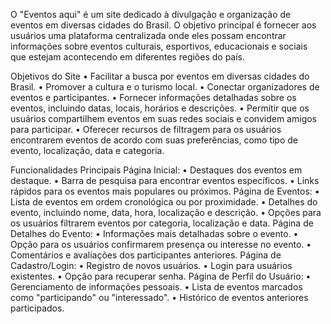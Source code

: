 O "Eventos aqui" é um site dedicado à divulgação e organização de eventos em diversas
cidades do Brasil. O objetivo principal é fornecer aos usuários uma plataforma
centralizada onde eles possam encontrar informações sobre eventos culturais,
esportivos, educacionais e sociais que estejam acontecendo em diferentes regiões do
país.

Objetivos do Site
• Facilitar a busca por eventos em diversas cidades do Brasil.
• Promover a cultura e o turismo local.
• Conectar organizadores de eventos e participantes.
• Fornecer informações detalhadas sobre os eventos, incluindo datas, locais,
horários e descrições.
• Permitir que os usuários compartilhem eventos em suas redes sociais e
convidem amigos para participar.
• Oferecer recursos de filtragem para os usuários encontrarem eventos de acordo
com suas preferências, como tipo de evento, localização, data e categoria.

Funcionalidades Principais
Página Inicial:
• Destaques dos eventos em destaque.
• Barra de pesquisa para encontrar eventos específicos.
• Links rápidos para os eventos mais populares ou próximos.
Página de Eventos:
• Lista de eventos em ordem cronológica ou por proximidade.
• Detalhes do evento, incluindo nome, data, hora, localização e descrição.
• Opções para os usuários filtrarem eventos por categoria, localização e data.
Página de Detalhes do Evento:
• Informações mais detalhadas sobre o evento.
• Opção para os usuários confirmarem presença ou interesse no evento.
• Comentários e avaliações dos participantes anteriores.
Página de Cadastro/Login:
• Registro de novos usuários.
• Login para usuários existentes.
• Opção para recuperar senha.
Página de Perfil do Usuário:
• Gerenciamento de informações pessoais.
• Lista de eventos marcados como "participando" ou "interessado".
• Histórico de eventos anteriores participados.
